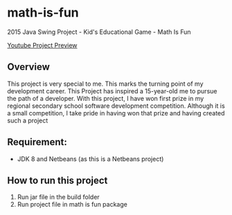 # math-is-fun
2015 Java Swing Project - Kid's Educational Game - Math Is Fun

[Youtube Project Preview](https://youtu.be/Wz7yRkjV1Og)

## Overview
This project is very special to me. This marks the turning point of my development career. This Project has inspired a 15-year-old me to pursue the path of a developer.
With this project, I have won first prize in my regional secondary school software development competition. Although it is a small competition, I take pride in having won that prize and having created such a project

## Requirement:
* JDK 8 and Netbeans (as this is a Netbeans project)

## How to run this project
1. Run jar file in the build folder
2. Run project file in math is fun package
